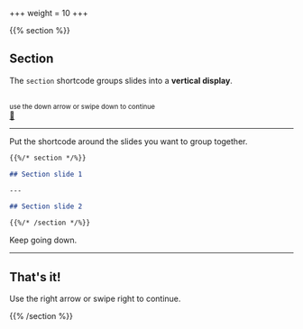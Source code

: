 +++
weight = 10
+++

{{% section %}}

## Section

The `section` shortcode groups slides into a **vertical display**.

<br>
<small>
use the down arrow or swipe down to continue
</small>
<br>
<a href="#" class="navigate-down">🔽</a>

---

Put the shortcode around the slides you want to group together.

```markdown
{{%/* section */%}}

## Section slide 1

---

## Section slide 2

{{%/* /section */%}}
```

Keep going down.

---

## That's it!

Use the right arrow or swipe right to continue.

{{% /section %}}
